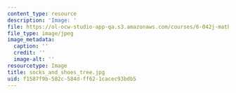```yaml
---
content_type: resource
description: 'Image: '
file: https://ol-ocw-studio-app-qa.s3.amazonaws.com/courses/6-042j-mathematics-for-computer-science-spring-2015/f1587f9b582c584dff621cacec93bdb5_socks_and_shoes_tree.jpg
file_type: image/jpeg
image_metadata:
  caption: ''
  credit: ''
  image-alt: ''
resourcetype: Image
title: socks_and_shoes_tree.jpg
uid: f1587f9b-582c-584d-ff62-1cacec93bdb5
---
```

